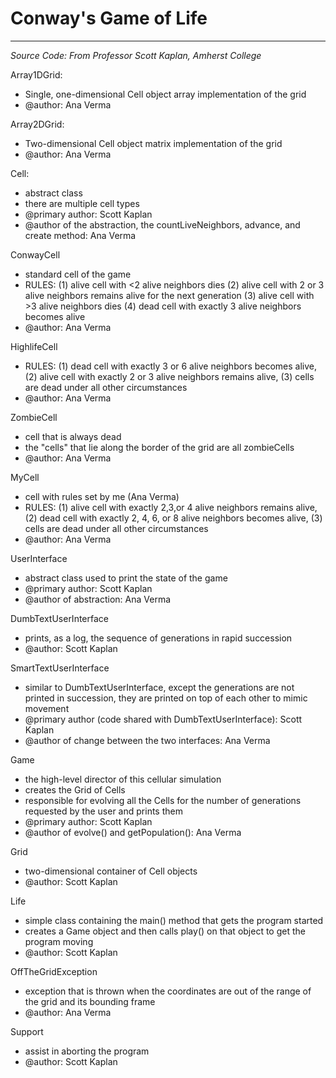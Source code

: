 # Conway's Game of Life
---------------------------------------------------------------------------------

*Source Code: From Professor Scott Kaplan, Amherst College*

Array1DGrid: 
* Single, one-dimensional Cell object array implementation of the grid
* @author: Ana Verma
  
Array2DGrid:
* Two-dimensional Cell object matrix implementation of the grid
* @author: Ana Verma

Cell:
* abstract class
* there are multiple cell types
* @primary author: Scott Kaplan
* @author of the abstraction, the countLiveNeighbors, advance, and create method: Ana Verma

ConwayCell
* standard cell of the game
* RULES: 
      (1) alive cell with <2 alive neighbors dies
      (2) alive cell with 2 or 3 alive neighbors remains alive for the next generation
      (3) alive cell with >3 alive neighbors dies
      (4) dead cell with exactly 3 alive neighbors becomes alive
* @author: Ana Verma

HighlifeCell
* RULES: (1) dead cell with exactly 3 or 6 alive neighbors becomes alive, (2) alive cell with exactly 2 or 3 alive neighbors remains alive, (3) cells are dead under all other circumstances
* @author: Ana Verma

ZombieCell
* cell that is always dead
* the "cells" that lie along the border of the grid are all zombieCells 
* @author: Ana Verma

MyCell
* cell with rules set by me (Ana Verma)
* RULES: (1) alive cell with exactly 2,3,or 4 alive neighbors remains alive, (2) dead cell with exactly 2, 4, 6, or 8 alive neighbors becomes alive, (3) cells are dead under all other circumstances
* @author: Ana Verma
 
UserInterface
* abstract class used to print the state of the game
* @primary author: Scott Kaplan
* @author of abstraction: Ana Verma

DumbTextUserInterface
*  prints, as a log, the sequence of generations in rapid succession
* @author: Scott Kaplan

SmartTextUserInterface
* similar to DumbTextUserInterface, except the generations are not printed in succession, they are printed on top of each other to mimic movement
* @primary author (code shared with DumbTextUserInterface): Scott Kaplan
* @author of change between the two interfaces: Ana Verma

Game
* the high-level director of this cellular simulation
* creates the Grid of Cells
* responsible for evolving all the Cells for the number of generations requested by the user and prints them 
* @primary author: Scott Kaplan
* @author of evolve() and getPopulation(): Ana Verma

Grid
* two-dimensional container of Cell objects
* @author: Scott Kaplan

Life
* simple class containing the main() method that gets the program started
* creates a Game object and then calls play() on that object to get the program moving
* @author: Scott Kaplan

OffTheGridException
* exception that is thrown when the coordinates are out of the range of the grid and its bounding frame
* @author: Ana Verma

Support
* assist in aborting the program
* @author: Scott Kaplan




